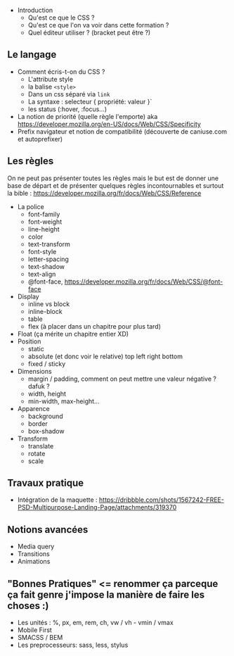 - Introduction
    - Qu'est ce que le CSS ?
    - Qu'est ce que l'on va voir dans cette formation ?
    - Quel éditeur utiliser ? (bracket peut être ?)
    
## Le langage

- Comment écris-t-on du CSS ?
    - L'attribute style 
    - la balise `<style>`  
    - Dans un css séparé via `link` 
    - La syntaxe : selecteur { propriété: valeur }` 
    - les status (:hover, :focus...)
- La notion de priorité (quelle règle l'emporte) aka https://developer.mozilla.org/en-US/docs/Web/CSS/Specificity
- Prefix navigateur et notion de compatibilité (découverte de caniuse.com et autoprefixer)

## Les règles

On ne peut pas présenter toutes les règles mais le but est de donner une base de départ et de présenter quelques règles incontournables et surtout la bible : https://developer.mozilla.org/fr/docs/Web/CSS/Reference

- La police
    - font-family
    - font-weight
    - line-height
    - color
    - text-transform
    - font-style
    - letter-spacing
    - text-shadow
    - text-align
    - @font-face, https://developer.mozilla.org/fr/docs/Web/CSS/@font-face
- Display
    - inline vs block
    - inline-block
    - table
    - flex (à placer dans un chapitre pour plus tard)
- Float (ça mérite un chapitre entier XD)
- Position
    - static
    - absolute (et donc voir le relative) top left right bottom
    - fixed / sticky
- Dimensions
    - margin / padding, comment on peut mettre une valeur négative ? dafuk ?
    - width, height
    - min-width, max-height...
- Apparence
    - background
    - border
    - box-shadow
- Transform
    - translate
    - rotate
    - scale
    
## Travaux pratique 

- Intégration de la maquette : https://dribbble.com/shots/1567242-FREE-PSD-Multipurpose-Landing-Page/attachments/319370 

## Notions avancées

- Media query
- Transitions
- Animations

## "Bonnes Pratiques" <= renommer ça parceque ça fait genre j'impose la manière de faire les choses :)

- Les unités : %, px, em, rem, ch, vw / vh - vmin / vmax
- Mobile First
- SMACSS / BEM
- Les preprocesseurs: sass, less, stylus
